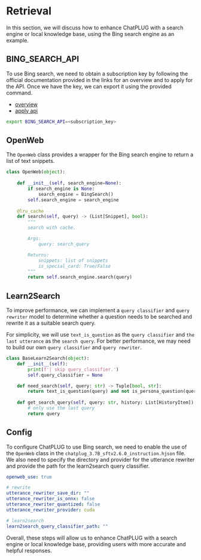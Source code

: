 
# Retrieval

In this section, we will discuss how to enhance ChatPLUG with a search engine or local knowledge base, using the Bing search engine as an example. 


## BING_SEARCH_API

To use Bing search, we need to obtain a subscription key by following the official documentation provided in the links for an overview and to apply for the API. Once we have the key, we can export it using the provided command.

- [overview](https://learn.microsoft.com/en-us/bing/search-apis/bing-web-search/overview)
- [apply api](https://portal.azure.com/#home)

```bash
export BING_SEARCH_API=<subscription_key>
```

## OpenWeb 

The `OpenWeb` class provides a wrapper for the Bing search engine to return a list of text snippets.

```python
class OpenWeb(object):
 
    def __init__(self, search_engine=None):
        if search_engine is None:
            search_engine = BingSearch()
        self.search_engine = search_engine
    
    @lru_cache
    def search(self, query) -> (List[Snippet], bool):
        """
        search with cache.

        Args:
            query: search_query

        Returns:
            snippets: list of snippets
            is_special_card: True/False
        """
        return self.search_engine.search(query)
```


## Learn2Search

To improve performance, we can implement a `query classifier` and `query rewriter` model to determine whether a question needs to be searched and rewrite it as a suitable search query. 

For simplicity, we will use `text_is_question` as the `query classifier` and `the last utterance` as the `search query`. For better performance, we may need to build our own `query classifier` and `query rewriter`.

```python
class BaseLearn2Search(object):
    def __init__(self):
        print(f'| skip query_classifier.')    
        self.query_classifier = None

    def need_search(self, query: str) -> Tuple[bool, str]:
        return text_is_question(query) and not is_persona_question(query), CHITCHAT_QUERY
    
    def get_search_query(self, query: str, history: List[HistoryItem]):
        # only use the last query
        return query
```

## Config

To configure ChatPLUG to use Bing search, we need to enable the use of the `OpenWeb` class in the `chatplug_3.7B_sftv2.6.0_instruction.hjson` file. We also need to specify the directory and provider for the utterance rewriter and provide the path for the learn2search query classifier.

```yaml
openweb_use: true

# rewrite
utterance_rewriter_save_dir: ""
utterance_rewriter_is_onnx: false
utterance_rewriter_quantized: false
utterance_rewriter_provider: cuda

# learn2search
learn2search_query_classifier_path: ""
```

Overall, these steps will allow us to enhance ChatPLUG with a search engine or local knowledge base, providing users with more accurate and helpful responses.